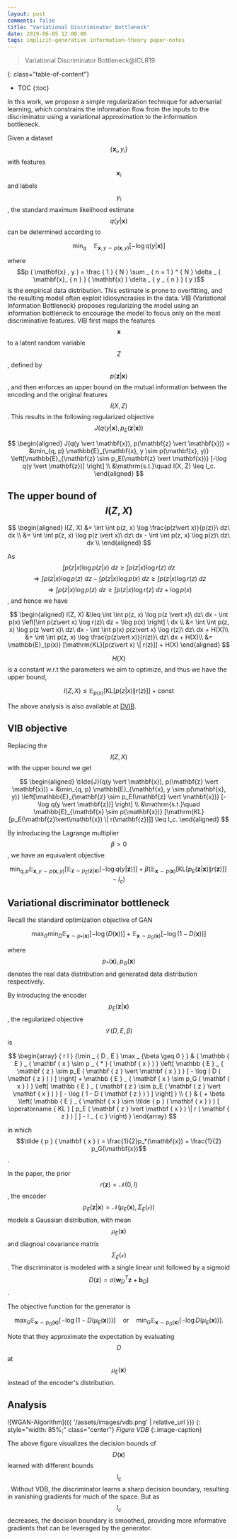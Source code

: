 ```yaml
---
layout: post
comments: false
title: "Variational Discriminator Bottleneck"
date: 2019-06-05 12:00:00
tags: implicit-generative information-theory paper-notes
---
```


> Variational Discriminator Bottleneck@ICLR19.

<!--more-->

{: class="table-of-content"}
* TOC
{:toc}


In this work, we propose a simple regularization technique for adversarial learning, which constrains the information flow from the inputs to the discriminator using a variational approximation to the information bottleneck.

Given a dataset $$\{\mathbf{x}_i, y_i\}$$ with features $$\mathbf{x}_i$$ and labels $$y_i$$, the standard maximum likelihood estimate $$q(y\vert\mathbf{x})$$ can be determined according to

$$
\min_{q}\quad \mathbb{E}_{\mathbf{x}, y \sim p(\mathbf{x}, y)} \left[-\log q(y \vert \mathbf{x})\right]
$$

where $$p ( \mathbf{x} , y ) = \frac { 1 } { N } \sum _ { n = 1 } ^ { N } \delta _ { \mathbf{x}_ { n } } ( \mathbf{x} ) \delta _ { y _ { n } } ( y )$$ is the empirical data distribution. This estimate is prone to overfitting, and the resulting model often exploit idiosyncrasies in the data. VIB (Variational Information Bottleneck) proposes regularizing the model using an information bottleneck to encourage the model to focus only on the most discriminative features. VIB first maps the features $$\mathbf{x}$$ to a latent random variable $$Z$$, defined by $$p(\mathbf{z} \vert \mathbf{x})$$, and then enforces an upper bound on the mutual information between the encoding and the original features $$I(X, Z)$$. This results in the following regularized objective $$J(q(y \vert \mathbf{x}),  p_E(\mathbf{z} \vert \mathbf{x}))$$

$$
\begin{aligned}
J(q(y \vert \mathbf{x}),  p(\mathbf{z} \vert \mathbf{x})) = &\min_{q,  p} \mathbb{E}_{\mathbf{x}, y \sim p(\mathbf{x}, y)} \left[\mathbb{E}_{\mathbf{z} \sim p_E(\mathbf{z} \vert \mathbf{x})} [-\log q(y \vert \mathbf{z})] \right] \\
&\mathrm{s.t.}\quad I(X, Z) \leq I_c.
\end{aligned}
$$

## The upper bound of $$I(Z, X)$$

$$
\begin{aligned}
I(Z, X) &= \int \int p(z, x) \log \frac{p(z\vert x)}{p(z)}\ dz\ dx \\
        &= \int \int p(z, x) \log p(z \vert x)\ dz\ dx - \int \int p(z, x) \log p(z)\ dz\ dx \\
\end{aligned}
$$

As $$\int p(z\vert x) \log p(z\vert x)\ dz \geq \int p(z\vert x) \log r(z)\ dz$$  $$\Longrightarrow \int p(z\vert x) \log p(z)\ dz - \int p(z\vert x) \log p(x)\ dz \geq \int p(z\vert x) \log r(z)\ dz$$ $$\Longrightarrow \int p(z\vert x) \log p(z)\ dz \geq \int p(z\vert x) \log r(z)\ dz + \log p(x)$$, and hence we have

$$
\begin{aligned}
I(Z, X) &\leq \int \int p(z, x) \log p(z \vert x)\ dz\ dx - \int p(x) \left[\int p(z\vert x) \log r(z)\ dz + \log p(x) \right] \ dx \\
&= \int \int p(z, x) \log p(z \vert x)\ dz\ dx - \int \int  p(x) p(z\vert x) \log r(z)\ dz\ dx + H(X)\\
&= \int \int p(z, x) \log \frac{p(z\vert x)}{r(z)}\ dz\ dx + H(X)\\
&= \mathbb{E}_{p(x)} [\mathrm{KL}[p(z\vert x) \| r(z)]] + H(X)
\end{aligned}
$$

$$H(X)$$ is a constant w.r.t the parameters we aim to optimize, and thus we have the upper bound,

$$
I(Z, X) \leq \mathbb{E}_{p(x)} [\mathrm{KL}[p(z\vert x) \| r(z)]] + \mathrm{const}
$$

The above analysis is also available at [DVIB](/deep-VIB.html).

## VIB objective

Replacing the $$I(Z, X)$$ with the upper bound we get 

$$
\begin{aligned}
\tilde{J}(q(y \vert \mathbf{x}),  p(\mathbf{z} \vert \mathbf{x})) = &\min_{q,  p} \mathbb{E}_{\mathbf{x}, y \sim p(\mathbf{x}, y)} \left[\mathbb{E}_{\mathbf{z} \sim p_E(\mathbf{z} \vert \mathbf{x})} [-\log q(y \vert \mathbf{z})] \right] \\
&\mathrm{s.t.}\quad \mathbb{E}_{\mathbf{x} \sim p(\mathbf{x})} [\mathrm{KL}[p_E(\mathbf{z}\vert\mathbf{x}) \| r(\mathbf{z})]] \leq I_c.
\end{aligned}
$$

By introducing the Lagrange multiplier $$\beta > 0$$, we have an equivalent objective

$$
\min_{q,  p} \mathbb{E}_{\mathbf{x}, y \sim p(\mathbf{x}, y)} \left[\mathbb{E}_{\mathbf{z} \sim p_E(\mathbf{z} \vert \mathbf{x})} [-\log q(y \vert \mathbf{z})] \right] + \beta (\mathbb{E}_{\mathbf{x} \sim p(\mathbf{x})} [\mathrm{KL}[p_E(\mathbf{z}\vert\mathbf{x}) \| r(\mathbf{z})]] - I_c )
$$

## Variational discriminator bottleneck

Recall the standard optimization objective of GAN

$$
\max _ { G } \min _ { D } \mathbb { E } _ { \mathbf { x } \sim p _ { * } ( \mathbf { x } ) } [ - \log ( D ( \mathbf { x } ) ) ] + \mathbb { E } _ { \mathbf { x } \sim p_G ( \mathbf { x } ) } [ - \log ( 1 - D ( \mathbf { x } ) ) ]
$$

where $$p_*(\mathbf{x}), p_G(\mathbf{x})$$ denotes the real data distribution and generated data distribution respectively.

By introducing the encoder $$p_E(\mathbf{z} \vert \mathbf{x})$$, the regularized objective $$\mathcal{L}(D, E, \beta)$$ is 

$$
\begin{array} { r l } {\min _ { D , E } \max _ {\beta \geq 0 } } & { \mathbb { E } _ { \mathbf { x } \sim p _ { * } ( \mathbf { x } ) } \left[ \mathbb { E } _ { \mathbf { z } \sim p_E ( \mathbf { z } \vert \mathbf { x } ) } [ - \log ( D ( \mathbf { z } ) ) ] \right] + \mathbb { E } _ { \mathbf { x } \sim p_G ( \mathbf { x } ) } \left[ \mathbb { E } _ { \mathbf { z } \sim p_E ( \mathbf { z } \vert \mathbf { x } ) } [ - \log ( 1 - D ( \mathbf { z } ) ) ] \right] } \\ { } & { + \beta \left( \mathbb { E } _ { \mathbf { x } \sim \tilde { p } ( \mathbf { x } ) } [ \operatorname { KL } [ p_E ( \mathbf { z } \vert \mathbf { x } ) \| r ( \mathbf { z } ) ] ] - I _ { c } \right) } \end{array}
$$

in which $$\tilde { p } ( \mathbf { x } )  = \frac{1}{2}p_*(\mathbf{x}) + \frac{1}{2} p_G(\mathbf{x})$$.

In the paper, the prior $$r(\mathbf{z}) = \mathcal{N}(0, I)$$, the encoder $$p_E(\mathbf{z} \vert \mathbf{x}) = \mathcal{N}(\mu_E(\mathbf{x}), \Sigma_E(\mathcal{x}))$$ models a Gaussian distribution, with mean $$\mu_E(\mathbf{x})$$ and diagnoal covariance matrix $$\Sigma_E(\mathcal{x})$$. The discriminator is modeled with a single linear unit followed by a sigmoid $$D ( \mathbf { z } ) = \sigma \left( \mathbf { w } _ { D } ^ { T } \mathbf { z } + \mathbf { b } _ { D } \right)$$.

The objective function for the generator is 

$$
\max _ { G } \mathbb { E } _ { \mathbf { x } \sim p_G ( \mathbf { x } ) } \left[ - \log \left( 1 - D \left( \mu _ { E } ( \mathbf { x } ) \right) \right) \right] \quad \text{or} \quad \min _ { G } \mathbb { E } _ { \mathbf { x } \sim p_G ( \mathbf { x } ) } \left[ - \log D \left( \mu _ { E } ( \mathbf { x } ) \right)  \right].
$$

Note that they approximate the expectation by evaluating $$D$$ at $$\mu _ { E } ( \mathbf { x } )$$ instead of the encoder's distribution.

## Analysis

![WGAN-Algorithm]({{ '/assets/images/vdb.png' | relative_url }})
{: style="width: 85%;" class="center"}
*Figure VDB*
{:.image-caption}

The above figure visualizes the decision bounds of $$D(\mathbf{x})$$ learned with different bounds $$I_c$$. Without VDB, the discriminator learns a sharp decision boundary, resulting in vanishing gradients for much of the space. But as $$I_c$$ decreases, the decision boundary is smoothed, providing more informative gradients that can be leveraged by the generator. 


